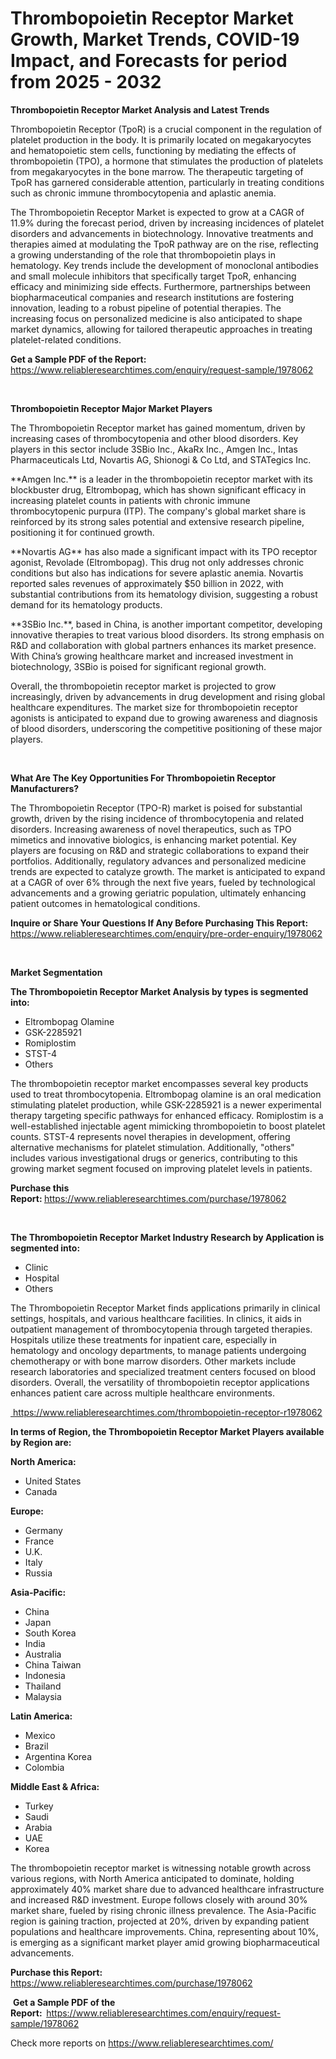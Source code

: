 <p><h1>Thrombopoietin Receptor Market Growth, Market Trends, COVID-19 Impact, and Forecasts for period from 2025 - 2032</h1></p><p><strong>Thrombopoietin Receptor Market Analysis and Latest Trends</strong></p>
<p><p>Thrombopoietin Receptor (TpoR) is a crucial component in the regulation of platelet production in the body. It is primarily located on megakaryocytes and hematopoietic stem cells, functioning by mediating the effects of thrombopoietin (TPO), a hormone that stimulates the production of platelets from megakaryocytes in the bone marrow. The therapeutic targeting of TpoR has garnered considerable attention, particularly in treating conditions such as chronic immune thrombocytopenia and aplastic anemia.</p><p>The Thrombopoietin Receptor Market is expected to grow at a CAGR of 11.9% during the forecast period, driven by increasing incidences of platelet disorders and advancements in biotechnology. Innovative treatments and therapies aimed at modulating the TpoR pathway are on the rise, reflecting a growing understanding of the role that thrombopoietin plays in hematology. Key trends include the development of monoclonal antibodies and small molecule inhibitors that specifically target TpoR, enhancing efficacy and minimizing side effects. Furthermore, partnerships between biopharmaceutical companies and research institutions are fostering innovation, leading to a robust pipeline of potential therapies. The increasing focus on personalized medicine is also anticipated to shape market dynamics, allowing for tailored therapeutic approaches in treating platelet-related conditions.</p></p>
<p><strong>Get a Sample PDF of the Report:&nbsp;</strong> <a href="https://www.reliableresearchtimes.com/enquiry/request-sample/1978062?utm_campaign=1581&utm_medium=2&utm_source=Github&utm_content=ia&utm_term=08032025&utm_id=thrombopoietin-receptor">https://www.reliableresearchtimes.com/enquiry/request-sample/1978062</a></p>
<p>&nbsp;</p>
<p><strong>Thrombopoietin Receptor Major Market Players</strong></p>
<p><p>The Thrombopoietin Receptor market has gained momentum, driven by increasing cases of thrombocytopenia and other blood disorders. Key players in this sector include 3SBio Inc., AkaRx Inc., Amgen Inc., Intas Pharmaceuticals Ltd, Novartis AG, Shionogi & Co Ltd, and STATegics Inc.</p><p>**Amgen Inc.** is a leader in the thrombopoietin receptor market with its blockbuster drug, Eltrombopag, which has shown significant efficacy in increasing platelet counts in patients with chronic immune thrombocytopenic purpura (ITP). The company's global market share is reinforced by its strong sales potential and extensive research pipeline, positioning it for continued growth.</p><p>**Novartis AG** has also made a significant impact with its TPO receptor agonist, Revolade (Eltrombopag). This drug not only addresses chronic conditions but also has indications for severe aplastic anemia. Novartis reported sales revenues of approximately $50 billion in 2022, with substantial contributions from its hematology division, suggesting a robust demand for its hematology products.</p><p>**3SBio Inc.**, based in China, is another important competitor, developing innovative therapies to treat various blood disorders. Its strong emphasis on R&D and collaboration with global partners enhances its market presence. With China’s growing healthcare market and increased investment in biotechnology, 3SBio is poised for significant regional growth.</p><p>Overall, the thrombopoietin receptor market is projected to grow increasingly, driven by advancements in drug development and rising global healthcare expenditures. The market size for thrombopoietin receptor agonists is anticipated to expand due to growing awareness and diagnosis of blood disorders, underscoring the competitive positioning of these major players.</p></p>
<p>&nbsp;</p>
<p><strong>What Are The Key Opportunities For Thrombopoietin Receptor Manufacturers?</strong></p>
<p><p>The Thrombopoietin Receptor (TPO-R) market is poised for substantial growth, driven by the rising incidence of thrombocytopenia and related disorders. Increasing awareness of novel therapeutics, such as TPO mimetics and innovative biologics, is enhancing market potential. Key players are focusing on R&D and strategic collaborations to expand their portfolios. Additionally, regulatory advances and personalized medicine trends are expected to catalyze growth. The market is anticipated to expand at a CAGR of over 6% through the next five years, fueled by technological advancements and a growing geriatric population, ultimately enhancing patient outcomes in hematological conditions.</p></p>
<p><strong>Inquire or Share Your Questions If Any Before Purchasing This Report:</strong> <a href="https://www.reliableresearchtimes.com/enquiry/pre-order-enquiry/1978062?utm_campaign=1581&utm_medium=2&utm_source=Github&utm_content=ia&utm_term=08032025&utm_id=thrombopoietin-receptor">https://www.reliableresearchtimes.com/enquiry/pre-order-enquiry/1978062</a></p>
<p>&nbsp;</p>
<p><strong>Market Segmentation</strong></p>
<p><strong>The Thrombopoietin Receptor Market Analysis by types is segmented into:</strong></p>
<p><ul><li>Eltrombopag Olamine</li><li>GSK-2285921</li><li>Romiplostim</li><li>STST-4</li><li>Others</li></ul></p>
<p><p>The thrombopoietin receptor market encompasses several key products used to treat thrombocytopenia. Eltrombopag olamine is an oral medication stimulating platelet production, while GSK-2285921 is a newer experimental therapy targeting specific pathways for enhanced efficacy. Romiplostim is a well-established injectable agent mimicking thrombopoietin to boost platelet counts. STST-4 represents novel therapies in development, offering alternative mechanisms for platelet stimulation. Additionally, "others" includes various investigational drugs or generics, contributing to this growing market segment focused on improving platelet levels in patients.</p></p>
<p><strong>Purchase this Report:&nbsp;</strong><a href="https://www.reliableresearchtimes.com/purchase/1978062?utm_campaign=1581&utm_medium=2&utm_source=Github&utm_content=ia&utm_term=08032025&utm_id=thrombopoietin-receptor">https://www.reliableresearchtimes.com/purchase/1978062</a></p>
<p>&nbsp;</p>
<p><strong>The Thrombopoietin Receptor Market Industry Research by Application is segmented into:</strong></p>
<p><ul><li>Clinic</li><li>Hospital</li><li>Others</li></ul></p>
<p><p>The Thrombopoietin Receptor Market finds applications primarily in clinical settings, hospitals, and various healthcare facilities. In clinics, it aids in outpatient management of thrombocytopenia through targeted therapies. Hospitals utilize these treatments for inpatient care, especially in hematology and oncology departments, to manage patients undergoing chemotherapy or with bone marrow disorders. Other markets include research laboratories and specialized treatment centers focused on blood disorders. Overall, the versatility of thrombopoietin receptor applications enhances patient care across multiple healthcare environments.</p></p>
<p><a href="https://www.reliableresearchtimes.com/thrombopoietin-receptor-r1978062?utm_campaign=1581&utm_medium=2&utm_source=Github&utm_content=ia&utm_term=08032025&utm_id=thrombopoietin-receptor">&nbsp;https://www.reliableresearchtimes.com/thrombopoietin-receptor-r1978062</a></p>
<p><strong>In terms of Region, the Thrombopoietin Receptor Market Players available by Region are:</strong></p>
<p>
    <p> <strong> North America: </strong>
        <ul>
            <li>United States</li>
            <li>Canada</li>
        </ul>
        </p> 
    <p> <strong> Europe: </strong>
        <ul>
            <li>Germany</li>
            <li>France</li>
            <li>U.K.</li>
            <li>Italy</li>
            <li>Russia</li>
        </ul>
        </p> 
    <p> <strong> Asia-Pacific: </strong>
        <ul>
            <li>China</li>
            <li>Japan</li>
            <li>South Korea</li>
            <li>India</li>
            <li>Australia</li>
            <li>China Taiwan</li>
            <li>Indonesia</li>
            <li>Thailand</li>
            <li>Malaysia</li>
        </ul>
        </p> 
    <p> <strong> Latin America: </strong>
        <ul>
            <li>Mexico</li>
            <li>Brazil</li>
            <li>Argentina Korea</li>
            <li>Colombia</li>
        </ul>
        </p> 
    <p> <strong> Middle East & Africa: </strong>
        <ul>
            <li>Turkey</li>
            <li>Saudi</li>
            <li>Arabia</li>
            <li>UAE</li>
            <li>Korea</li>
        </ul>
    </p>
    </p>
<p><p>The thrombopoietin receptor market is witnessing notable growth across various regions, with North America anticipated to dominate, holding approximately 40% market share due to advanced healthcare infrastructure and increased R&D investment. Europe follows closely with around 30% market share, fueled by rising chronic illness prevalence. The Asia-Pacific region is gaining traction, projected at 20%, driven by expanding patient populations and healthcare improvements. China, representing about 10%, is emerging as a significant market player amid growing biopharmaceutical advancements.</p></p>
<p><strong>Purchase this Report: </strong><a href="https://www.reliableresearchtimes.com/purchase/1978062?utm_campaign=1581&utm_medium=2&utm_source=Github&utm_content=ia&utm_term=08032025&utm_id=thrombopoietin-receptor">https://www.reliableresearchtimes.com/purchase/1978062</a></p>
<p>&nbsp;<strong>Get a Sample PDF of the Report:&nbsp;&nbsp;</strong><a href="https://www.reliableresearchtimes.com/enquiry/request-sample/1978062?utm_campaign=1581&utm_medium=2&utm_source=Github&utm_content=ia&utm_term=08032025&utm_id=thrombopoietin-receptor">https://www.reliableresearchtimes.com/enquiry/request-sample/1978062</a></p>
<p><strong></strong></p>
<p>Check more reports on <a href="https://www.reliableresearchtimes.com/?utm_campaign=1581&utm_medium=2&utm_source=Github&utm_content=ia&utm_term=08032025&utm_id=thrombopoietin-receptor">https://www.reliableresearchtimes.com/</a></p>